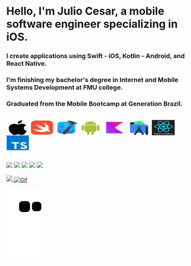 # Hello, I'm Julio Cesar, a mobile software engineer specializing in iOS.

### I create applications using Swift - iOS, Kotlin - Android, and React Native.
### I'm finishing my bachelor's degree in Internet and Mobile Systems Development at FMU college.
### Graduated from the Mobile Bootcamp at Generation Brazil.

  <div style="display: inline_block"><br>
    <img align="center" alt="Julio-Apple" height="40" width="60" src="https://github.com/devicons/devicon/blob/master/icons/apple/apple-original.svg">
    <img align="center" alt="Julio-Swift" height="40" width="60" src="https://github.com/devicons/devicon/blob/master/icons/swift/swift-original.svg">
    <img align="center" alt="Julio-xCode" height="40" width="60" src="https://github.com/devicons/devicon/blob/master/icons/xcode/xcode-original.svg">
    <img align="center" alt="Julio-Android" height="40" width="60" src="https://github.com/devicons/devicon/blob/master/icons/android/android-original.svg">
    <img align="center" alt="Julio-Kotlin" height="40" width="60" src="https://github.com/devicons/devicon/blob/master/icons/kotlin/kotlin-original.svg">
    <img align="center" alt="Julio-android-studio" height="40" width="60" src="https://github.com/devicons/devicon/blob/master/icons/androidstudio/androidstudio-original.svg">
    <img align="center" alt="Julio-react-native" height="40" width="60" src="https://raw.githubusercontent.com/Julio1901/myProjectsImages/master/git-hub-profile/icon-react-native.png">
    <img align="center" alt="Julio-typescript" height="40" width="60" src="https://github.com/devicons/devicon/blob/master/icons/typescript/typescript-original.svg">
</div>
  
  ## 
  <div>
    <a href="https://" target="_blank"><img src="https://img.shields.io/badge/YouTube-FF0000?style=for-the-badge&logo=youtube&logoColor=white" target="_blank"></a>
  <a href="https://www.instagram.com/js.cesar42/" target="_blank"><img src="https://img.shields.io/badge/-Instagram-%23E4405F?style=for-the-badge&logo=instagram&logoColor=white" target="_blank"></a>
 <a href="" target="_blank"><img src="https://img.shields.io/badge/Discord-7289DA?style=for-the-badge&logo=discord&logoColor=white" target="_blank"></a> 
  <a href ="mailto:contatojuliodeveloper@gmail.com"><img src="https://img.shields.io/badge/-Gmail-%23333?style=for-the-badge&logo=gmail&logoColor=white" target="_blank"></a>
  <a href="https://www.linkedin.com/in/julio-cesar-6728b41b6/" target="_blank"><img src="https://img.shields.io/badge/-LinkedIn-%230077B5?style=for-the-badge&logo=linkedin&logoColor=white" target="_blank"></a> 
  </div>
  <br>
  <a href = "https://www.codewars.com/users/Jovem%20Stark">
<img src="https://www.codewars.com/users/Jovem%20Stark/badges/small">



 <img align="center" alt="Gif" height="60" width="80" src="https://media1.giphy.com/media/v1.Y2lkPTc5MGI3NjExbDJoamp0M2Ezb3ZkY292YWc3ZDJ3dHJoMWN5ZzN4MW1rajB6M3I2OSZlcD12MV9pbnRlcm5hbF9naWZfYnlfaWQmY3Q9Zw/11e56tPCqD9kjK/giphy.gif">


   ![Snake animation](https://github.com/Julio1901/Julio1901/blob/output/github-contribution-grid-snake.svg)

